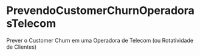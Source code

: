 # PrevendoCustomerChurnOperadorasTelecom
Prever o Customer Churn em uma Operadora de Telecom (ou Rotatividade de Clientes)
